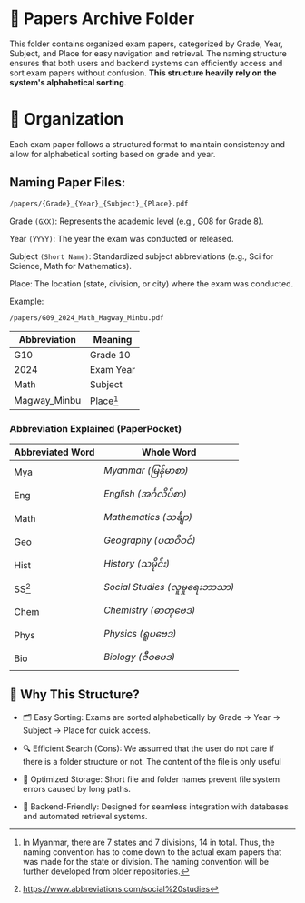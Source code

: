 # 📂 Papers Archive Folder
This folder contains organized exam papers, categorized by Grade, Year, Subject, and Place for easy navigation and retrieval. The naming structure ensures that both users and backend systems can efficiently access and sort exam papers without confusion. **This structure heavily rely on the system's alphabetical sorting**.

# 📌 Organization
Each exam paper follows a structured format to maintain consistency and allow for alphabetical sorting based on grade and year.

## Naming Paper Files:

```bash
/papers/{Grade}_{Year}_{Subject}_{Place}.pdf
```

Grade `(GXX)`: Represents the academic level (e.g., G08 for Grade 8).

Year `(YYYY)`: The year the exam was conducted or released.

Subject `(Short Name)`: Standardized subject abbreviations (e.g., Sci for Science, Math for Mathematics).

Place: The location (state, division, or city) where the exam was conducted.

Example:
```bash
/papers/G09_2024_Math_Magway_Minbu.pdf
```

| Abbreviation | Meaning   |
|--------------|-----------|
| G10          | Grade 10  |
| 2024         | Exam Year |
| Math         | Subject   |
| Magway_Minbu | Place[^1] |

### Abbreviation Explained (PaperPocket)
| Abbreviated Word | Whole Word         |
|------------------|--------------------|
| Mya              | _Myanmar (မြန်မာစာ)_ |
| Eng              | _English (အင်္ဂလိပ်စာ)_ |
| Math             | _Mathematics (သင်္ချာ)_ |
| Geo              | _Geography (ပထဝီဝင်)_ |
| Hist             | _History (သမိုင်း)_ |
| SS[^2]           | _Social Studies (လူမှုရေးဘာသာ)_ |
| Chem             | _Chemistry (ဓာတုဗေဒ)_ |
| Phys             | _Physics (ရူပဗေဒ)_ |
| Bio              | _Biology (ဇီဝဗေဒ)_ |

## 📌 Why This Structure?
- 🗂 Easy Sorting: Exams are sorted alphabetically by Grade → Year → Subject → Place for quick access.

- 🔍 Efficient Search (Cons): We assumed that the user do not care if there is a folder structure or not. The content of the file is only useful 

- 🚀 Optimized Storage: Short file and folder names prevent file system errors caused by long paths.

- 🤖 Backend-Friendly: Designed for seamless integration with databases and automated retrieval systems.


[^1]: In Myanmar, there are 7 states and 7 divisions, 14 in total. Thus, the naming convention has to come down to the actual exam papers that was made for the state or division. The naming convention will be further developed from older repositories.

[^2]: https://www.abbreviations.com/social%20studies